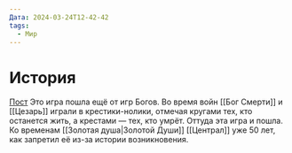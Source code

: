 ```yaml
---
Дата: 2024-03-24T12-42-42
tags:
  - Мир
---
```


# История 
[Пост](https://vk.com/wall-208978263_14675)
Это игра пошла ещё от игр Богов. Во время войн [[Бог Смерти]] и [[Цезарь]] играли в крестики-нолики, отмечая кругами тех, кто останется жить, а крестами — тех, кто умрёт. Оттуда эта игра и пошла. Ко временам [[Золотая душа|Золотой Души]] [[Централ]] уже 50 лет, как запретил её из-за истории возникновения.